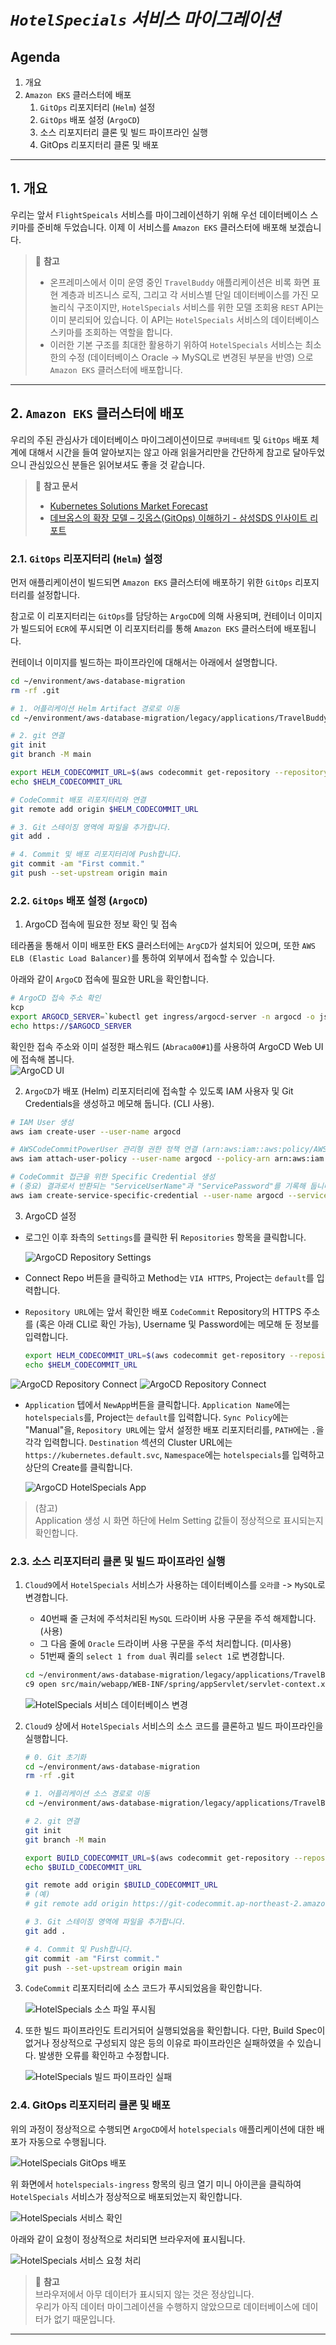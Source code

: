 # ***```HotelSpecials``` 서비스 마이그레이션***

## **Agenda**
1. 개요
2. ```Amazon EKS``` 클러스터에 배포
   1. ```GitOps``` 리포지터리 (```Helm```) 설정
   2. ```GitOps``` 배포 설정 (```ArgoCD```)
   3. 소스 리포지터리 클론 및 빌드 파이프라인 실행
   4. GitOps 리포지터리 클론 및 배포

---

## **1. 개요**
우리는 앞서 ```FlightSpeicals``` 서비스를 마이그레이션하기 위해 우선 데이터베이스 스키마를 준비해 두었습니다. 이제 이 서비스를 ```Amazon EKS``` 클러스터에 배포해 보겠습니다.

> 📌 **참고**<br>
> * 온프레미스에서 이미 운영 중인 ```TravelBuddy``` 애플리케이션은 비록 화면 표현 계층과 비즈니스 로직, 그리고 각 서비스별 단일 데이터베이스를 가진 모놀리식 구조이지만, ```HotelSpecials``` 서비스를 위한 모델 조회용 ```REST``` API는 이미 분리되어 있습니다. 이 API는 ```HotelSpecials``` 서비스의 데이터베이스 스키마를 조회하는 역할을 합니다.
> * 이러한 기본 구조를 최대한 활용하기 위하여 ```HotelSpecials``` 서비스는 최소한의 수정 (데이터베이스 Oracle -> MySQL로 변경된 부분을 반영) 으로 ```Amazon EKS``` 클러스터에 배포합니다.

---

## **2. ```Amazon EKS``` 클러스터에 배포**
우리의 주된 관심사가 데이터베이스 마이그레이션이므로 ```쿠버테네트``` 및 ```GitOps``` 배포 체계에 대해서 시간을 들여 알아보지는 않고 아래 읽을거리만을 간단하게 참고로 달아두었으니 관심있으신 분들은 읽어보셔도 좋을 것 같습니다.<br>

> 📕 **참고 문서**<br>
> * [Kubernetes Solutions Market Forecast](https://www.linkedin.com/pulse/kubernetes-solutions-market-2024-cagr-2371-forecast-gplwc/)
> * [데브옵스의 확장 모델 – 깃옵스(GitOps) 이해하기 - 삼성SDS 인사이트 리포트](https://www.samsungsds.com/kr/insights/gitops.html)

### **2.1. ```GitOps``` 리포지터리 (```Helm```) 설정**
먼저 애플리케이션이 빌드되면 ```Amazon EKS``` 클러스터에 배포하기 위한 ```GitOps``` 리포지터리를 설정합니다.

참고로 이 리포지터리는 ```GitOps```를 담당하는 ```ArgoCD```에 의해 사용되며, 컨테이너 이미지가 빌드되어 ```ECR```에 푸시되면 이 리포지터리를 통해 ```Amazon EKS``` 클러스터에 배포됩니다.

컨테이너 이미지를 빌드하는 파이프라인에 대해서는 아래에서 설명합니다.

```bash
cd ~/environment/aws-database-migration
rm -rf .git

# 1. 어플리케이션 Helm Artifact 경로로 이동
cd ~/environment/aws-database-migration/legacy/applications/TravelBuddy/helm

# 2. git 연결
git init
git branch -M main

export HELM_CODECOMMIT_URL=$(aws codecommit get-repository --repository-name hotelspecials-configuration --region ap-northeast-2 | grep -o '"cloneUrlHttp": "[^"]*' | grep -o '[^"]*$')
echo $HELM_CODECOMMIT_URL

# CodeCommit 배포 리포지터리와 연결
git remote add origin $HELM_CODECOMMIT_URL

# 3. Git 스테이징 영역에 파일을 추가합니다.
git add .

# 4. Commit 및 배포 리포지터리에 Push합니다.
git commit -am "First commit."
git push --set-upstream origin main
```

### **2.2. ```GitOps``` 배포 설정 (```ArgoCD```)**
1. ArgoCD 접속에 필요한 정보 확인 및 접속<br>

테라폼을 통해서 이미 배포한 EKS 클러스터에는 ```ArgCD```가 설치되어 있으며, 또한 ```AWS ELB (Elastic Load Balancer)```를 통하여 외부에서 접속할 수 있습니다.<br>

아래와 같이 ```ArgoCD``` 접속에 필요한 URL을 확인합니다.<br>

```bash
# ArgoCD 접속 주소 확인
kcp
export ARGOCD_SERVER=`kubectl get ingress/argocd-server -n argocd -o json | jq --raw-output '.status.loadBalancer.ingress[0].hostname'`
echo https://$ARGOCD_SERVER
```

확인한 접속 주소와 이미 설정한 패스워드 (```Abraca00#1```)를 사용하여 ArgoCD Web UI에 접속해 봅니다.<br>
![ArgoCD UI](../../images/argocd_login.png)

2. ```ArgoCD```가 배포 (Helm) 리포지터리에 접속할 수 있도록 IAM 사용자 및 Git Credentials을 생성하고 메모해 둡니다. (CLI 사용).<br>

```bash
# IAM User 생성
aws iam create-user --user-name argocd 

# AWSCodeCommitPowerUser 관리형 권한 정책 연결 (arn:aws:iam::aws:policy/AWSCodeCommitPowerUser)
aws iam attach-user-policy --user-name argocd --policy-arn arn:aws:iam::aws:policy/AWSCodeCommitPowerUser

# CodeCommit 접근을 위한 Specific Credential 생성
# (중요) 결과로서 반환되는 "ServiceUserName"과 "ServicePassword"를 기록해 둡니다.
aws iam create-service-specific-credential --user-name argocd --service-name codecommit.amazonaws.com
```

3. ArgoCD 설정<br>
- 로그인 이후 좌측의 ```Settings```를 클릭한 뒤 ```Repositories``` 항목을 클릭합니다.<br>

   ![ArgoCD Repository Settings](../../images/argo-setting.png)

- Connect Repo 버튼을 클릭하고 Method는 ```VIA HTTPS```, Project는 ```default```를 입력합니다.<br>

- ```Repository URL```에는 앞서 확인한 배포 ```CodeCommit``` Repository의 HTTPS 주소를 (혹은 아래 CLI로 확인 가능), Username 및 Password에는 메모해 둔 정보를 입력합니다.<br>

   ```bash
   export HELM_CODECOMMIT_URL=$(aws codecommit get-repository --repository-name hotelspecials-configuration --region ap-northeast-2 | grep -o '"cloneUrlHttp": "[^"]*'|grep -o '[^"]*$')
   echo $HELM_CODECOMMIT_URL
   ```

![ArgoCD Repository Connect](../../images/argocd-repository-information-riches-01.png)
![ArgoCD Repository Connect](../../images/argocd-repository-information-riches-success.png)

- ```Application``` 텝에서 ```NewApp```버튼을 클릭합니다. ```Application Name```에는 ```hotelspecials```를, Project는 ```default```를 입력합니다. ```Sync Policy```에는 "Manual"을, ```Repository URL```에는 앞서 설정한 배포 리포지터리를, ```PATH```에는 ```.```을 각각 입력합니다. ```Destination``` 섹션의 Cluster URL에는 ```https://kubernetes.default.svc```, ```Namespace```에는 ```hotelspecials```를 입력하고 상단의 Create를 클릭합니다.<br>

   ![ArgoCD HotelSpecials App](../../images/argocd-app-hotelspecials.png)

> (참고)<br>
> Application 생성 시 화면 하단에 Helm Setting 값들이 정상적으로 표시되는지 확인합니다.

### **2.3. 소스 리포지터리 클론 및 빌드 파이프라인 실행**

1. ```Cloud9```에서 ```HotelSpecials``` 서비스가 사용하는 데이터베이스를 ```오라클``` -> ```MySQL```로 변경합니다.

    * 40번째 줄 근처에 주석처리된 ```MySQL``` 드라이버 사용 구문을 주석 해제합니다. (사용)
    * 그 다음 줄에 ```Oracle``` 드라이버 사용 구문을 주석 처리합니다. (미사용)
    * 51번째 줄의 ```select 1 from dual``` 쿼리를 ```select 1```로 변경합니다.

    ```bash
    cd ~/environment/aws-database-migration/legacy/applications/TravelBuddy/build
    c9 open src/main/webapp/WEB-INF/spring/appServlet/servlet-context.xml
    ```

    ![HotelSpecials 서비스 데이터베이스 변경](../../images/hotelspecials-database-change.png)

2. ```Cloud9``` 상에서 ```HotelSpecials``` 서비스의 소스 코드를 클론하고 빌드 파이프라인을 실행합니다.

    ```bash
    # 0. Git 초기화
    cd ~/environment/aws-database-migration
    rm -rf .git
    
    # 1. 어플리케이션 소스 경로로 이동
    cd ~/environment/aws-database-migration/legacy/applications/TravelBuddy/build/
    
    # 2. git 연결
    git init
    git branch -M main
    
    export BUILD_CODECOMMIT_URL=$(aws codecommit get-repository --repository-name hotelspecials-application --region ap-northeast-2 | grep -o '"cloneUrlHttp": "[^"]*'|grep -o '[^"]*$')
    echo $BUILD_CODECOMMIT_URL
    
    git remote add origin $BUILD_CODECOMMIT_URL
    # (예)
    # git remote add origin https://git-codecommit.ap-northeast-2.amazonaws.com/v1/repos/M2M-BuildAndDeliveryStack-SourceRepository
    
    # 3. Git 스테이징 영역에 파일을 추가합니다.
    git add .
    
    # 4. Commit 및 Push합니다.
    git commit -am "First commit."
    git push --set-upstream origin main
    ```

3. ```CodeCommit``` 리포지터리에 소스 코드가 푸시되었음을 확인합니다.

    ![HotelSpecials 소스 파일 푸시됨](../../images/hotelspecials-codecommit-repository-source-pushed.png)

4. 또한 빌드 파이프라인도 트리거되어 실행되었음을 확인합니다. 다만, Build Spec이 없거나 정상적으로 구성되지 않은 등의 이유로 파이프라인은 실패하였을 수 있습니다. 발생한 오류를 확인하고 수정합니다.

   ![HotelSpecials 빌드 파이프라인 실패](../../images/hotelspecials-codepipeline-initial-run-failed.png)

### **2.4. GitOps 리포지터리 클론 및 배포**
위의 과정이 정상적으로 수행되면 ```ArgoCD```에서 ```hotelspecials``` 애플리케이션에 대한 배포가 자동으로 수행됩니다.

![HotelSpecials GitOps 배포](../../images/hotelspecials-argocd-deployed.png)

위 화면에서 ```hotelspecials-ingress``` 항목의 링크 열기 미니 아이콘을 클릭하여 ```HotelSpecials``` 서비스가 정상적으로 배포되었는지 확인합니다.

![HotelSpecials 서비스 확인](../../images/hotelspecials-service-check.png)

아래와 같이 요청이 정상적으로 처리되면 브라우저에 표시됩니다.

![HotelSpecials 서비스 요청 처리](../../images/hotelspecials-service-request.png)

> 📌 **참고**<br>
> 브라우저에서 아무 데이터가 표시되지 않는 것은 정상입니다.<br>
> 우리가 아직 데이터 마이그레이션을 수행하지 않았으므로 데이터베이스에 데이터가 없기 때문입니다.

---
